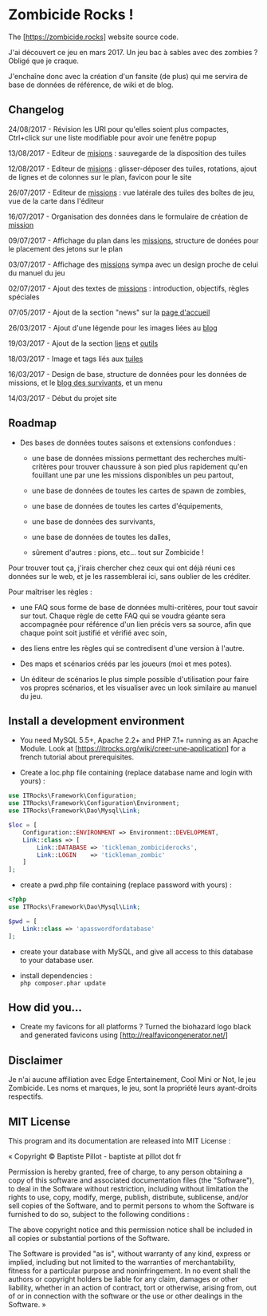# Zombicide Rocks !

The [https://zombicide.rocks] website source code.

J'ai découvert ce jeu en mars 2017. Un jeu bac à sables avec des zombies ? Obligé que je craque.

J'enchaîne donc avec la création d'un fansite (de plus) qui me servira de base de données de référence, de wiki et de blog.

## Changelog

24/08/2017 - Révision les URI pour qu'elles soient plus compactes, Ctrl+click sur une liste modifiable pour avoir une fenêtre popup

13/08/2017 - Editeur de [misions](https://zombicide.rocks/missions) : sauvegarde de la disposition des tuiles

12/08/2017 - Editeur de [misions](https://zombicide.rocks/missions) : glisser-déposer des tuiles, rotations, ajout de lignes et de colonnes sur le plan, favicon pour le site

26/07/2017 - Editeur de [missions](https://zombicide.rocks/missions) : vue latérale des tuiles des boîtes de jeu, vue de la carte dans l'éditeur

16/07/2017 - Organisation des données dans le formulaire de création de [mission](https://zombicide.rocks/missions)

09/07/2017 - Affichage du plan dans les [missions](https://zombicide.rocks/missions), structure de donées pour le placement des jetons sur le plan

03/07/2017 - Affichage des [missions](https://zombicide.rocks/missions) sympa avec un design proche de celui du manuel du jeu

02/07/2017 - Ajout des textes de [missions](https://zombicide.rocks/missions) : introduction, objectifs, règles spéciales

07/05/2017 - Ajout de la section "news" sur la [page d'accueil](https://zombicide.rocks)

26/03/2017 - Ajout d'une légende pour les images liées au [blog](https://zombicide.rocks/blog)

19/03/2017 - Ajout de la section [liens](https://zombicide.rocks/liens) et [outils](https://zombicide.rocks/outils)

18/03/2017 - Image et tags liés aux [tuiles](https://zombicide.rocks/tuiles)

16/03/2017 - Design de base, structure de données pour les données de missions, et le [blog des survivants](https://zombicide.rocks/blog), et un menu

14/03/2017 - Début du projet site

## Roadmap

- Des bases de données toutes saisons et extensions confondues :

  - une base de données missions permettant des recherches multi-critères pour trouver chaussure à son pied plus rapidement qu'en fouillant une par une les missions disponibles un peu partout,

  - une base de données de toutes les cartes de spawn de zombies,

  - une base de données de toutes les cartes d'équipements,

  - une base de données des survivants,

  - une base de données de toutes les dalles,

  - sûrement d'autres : pions, etc... tout sur Zombicide !

Pour trouver tout ça, j'irais chercher chez ceux qui ont déjà réuni ces données sur le web, et je les rassemblerai ici, sans oublier de les créditer.

Pour maîtriser les règles :

  - une FAQ sous forme de base de données multi-critères, pour tout savoir sur tout. Chaque règle de cette FAQ qui se voudra géante sera accompagnée pour référence d'un lien précis vers sa source, afin que chaque point soit justifié et vérifié avec soin,
 
  - des liens entre les règles qui se contredisent d'une version à l'autre.
  
- Des maps et scénarios créés par les joueurs (moi et mes potes).

- Un éditeur de scénarios le plus simple possible d'utilisation pour faire vos propres scénarios, et les visualiser avec un look similaire au manuel du jeu.

## Install a development environment

- You need MySQL 5.5+, Apache 2.2+ and PHP 7.1+ running as an Apache Module. Look at [https://itrocks.org/wiki/creer-une-application] for a french tutorial about prerequisites.

- Create a loc.php file containing (replace database name and login with yours) :

```php
use ITRocks\Framework\Configuration;
use ITRocks\Framework\Configuration\Environment;
use ITRocks\Framework\Dao\Mysql\Link;

$loc = [
	Configuration::ENVIRONMENT => Environment::DEVELOPMENT,
	Link::class => [
		Link::DATABASE => 'tickleman_zombiciderocks',
		Link::LOGIN    => 'tickleman_zombic'
	]
];
```

- create a pwd.php file containing (replace password with yours) :
```php
<?php
use ITRocks\Framework\Dao\Mysql\Link;

$pwd = [
	Link::class => 'apasswordfordatabase'
];
```

- create your database with MySQL, and give all access to this database to your database user.

- install dependencies :\
```php composer.phar update```

## How did you...

- Create my favicons for all platforms ?
  Turned the biohazard logo black and generated favicons using [http://realfavicongenerator.net/]

## Disclaimer

Je n'ai aucune affiliation avec Edge Entertainement, Cool Mini or Not, le jeu Zombicide. Les noms et marques, le jeu, sont la propriété leurs ayant-droits respectifs. 

## MIT License

This program and its documentation are released into MIT License :

« Copyright © Baptiste Pillot - baptiste at pillot dot fr

Permission is hereby granted, free of charge, to any person obtaining a copy of this software and associated documentation files (the "Software"), to deal in the Software without restriction, including without limitation the rights to use, copy, modify, merge, publish, distribute, sublicense, and/or sell copies of the Software, and to permit persons to whom the Software is furnished to do so, subject to the following conditions :

The above copyright notice and this permission notice shall be included in all copies or substantial portions of the Software.

The Software is provided "as is", without warranty of any kind, express or implied, including but not limited to the warranties of merchantability, fitness for a particular purpose and noninfringement. In no event shall the authors or copyright holders be liable for any claim, damages or other liability, whether in an action of contract, tort or otherwise, arising from, out of or in connection with the software or the use or other dealings in the Software. »

